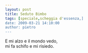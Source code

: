```yaml
---
layout: post
title: Seduto Bimbo
tags: [speciale,scheggia d'essenza,]
date: 2009-03-21 14:10:00
author: pietro
---
```

E mi alzo e il mondo vedo,<br/>mi fa schifo e mi risiedo.
